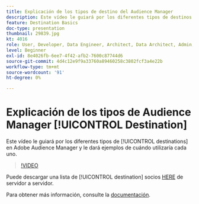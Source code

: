 ```yaml
---
title: Explicación de los tipos de destino del Audience Manager
description: Este vídeo le guiará por los diferentes tipos de destinos en Adobe Audience Manager y le mostrará ejemplos de cuándo utilizar cada uno de ellos.
feature: Destination Basics
doc-type: presentation
thumbnail: 29839.jpg
kt: 4016
role: User, Developer, Data Engineer, Architect, Data Architect, Admin, Leader
level: Beginner
exl-id: 8e4026fb-6ee7-4f42-afb2-7600c87744d6
source-git-commit: 4d4c12e9f9a33760a89460258c3802fcf3a4e22b
workflow-type: tm+mt
source-wordcount: '91'
ht-degree: 0%

---
```


# Explicación de los tipos de Audience Manager [!UICONTROL Destination]

Este vídeo le guiará por los diferentes tipos de [!UICONTROL destinations] en Adobe Audience Manager y le dará ejemplos de cuándo utilizaría cada uno.

>[!VIDEO](https://video.tv.adobe.com/v/29839/?quality=12)

Puede descargar una lista de [!UICONTROL destination] socios [HERE](https://experienceleague.adobe.com/docs/audience-manager/user-guide/overview/gdpr/assets/AAM-Partners-October2019.xlsx) de servidor a servidor.

Para obtener más información, consulte la [documentación](https://experienceleague.adobe.com/docs/audience-manager/user-guide/features/destinations/destinations.html).
